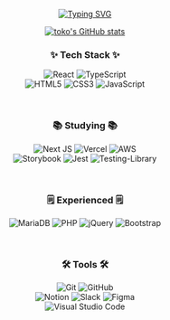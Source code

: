 <!--타이틀 부분-->
<div align="center">

  [![Typing SVG](https://readme-typing-svg.demolab.com?font=Fira+Code&duration=3000&pause=1500&center=true&vCenter=true&random=false&width=435&lines=Welocome+to+toko's+GitHub)](https://git.io/typing-svg)
  
</div>

<div align='center'>

  [![toko's GitHub stats](https://github-readme-stats.vercel.app/api?username=aaaz425&hide=stars&show_icons=true&theme=dracula&count_private=true)](https://github.com/anuraghazra/github-readme-stats)

</div>

<!--내용 부분-->
<h3 align="center">✨ Tech Stack ✨</h3>
<div align="center">
  
  ![React](https://img.shields.io/badge/react-%2320232a.svg?style=for-the-badge&logo=react&logoColor=%2361DAFB)
  ![TypeScript](https://img.shields.io/badge/typescript-%23007ACC.svg?style=for-the-badge&logo=typescript&logoColor=white)  
  ![HTML5](https://img.shields.io/badge/html5-%23E34F26.svg?style=for-the-badge&logo=html5&logoColor=white)
  ![CSS3](https://img.shields.io/badge/css3-%231572B6.svg?style=for-the-badge&logo=css3&logoColor=white)
  ![JavaScript](https://img.shields.io/badge/javascript-%23323330.svg?style=for-the-badge&logo=javascript&logoColor=%23F7DF1E)

</div>

<br>

<h3 align="center">📚 Studying 📚</h3>
<div align="center">

  ![Next JS](https://img.shields.io/badge/Next-black?style=for-the-badge&logo=next.js&logoColor=white)
  ![Vercel](https://img.shields.io/badge/vercel-%23000000.svg?style=for-the-badge&logo=vercel&logoColor=white)
  ![AWS](https://img.shields.io/badge/AWS-%23FF9900.svg?style=for-the-badge&logo=amazon-aws&logoColor=white)  
  ![Storybook](https://img.shields.io/badge/-Storybook-FF4785?style=for-the-badge&logo=storybook&logoColor=white)
  ![Jest](https://img.shields.io/badge/-jest-%23C21325?style=for-the-badge&logo=jest&logoColor=white)
  ![Testing-Library](https://img.shields.io/badge/-TestingLibrary-%23E33332?style=for-the-badge&logo=testing-library&logoColor=white)
  
</div>

<br>

<h3 align="center">🗒️ Experienced 🗒️</h3>
<div align="center">

  ![MariaDB](https://img.shields.io/badge/MariaDB-003545?style=for-the-badge&logo=mariadb&logoColor=white)
  ![PHP](https://img.shields.io/badge/php-%23777BB4.svg?style=for-the-badge&logo=php&logoColor=white)
  ![jQuery](https://img.shields.io/badge/jquery-%230769AD.svg?style=for-the-badge&logo=jquery&logoColor=white)
  ![Bootstrap](https://img.shields.io/badge/bootstrap-%238511FA.svg?style=for-the-badge&logo=bootstrap&logoColor=white)
  
</div>

<br>

<h3 align="center">🛠 Tools 🛠</h3>
<div align="center">
  
  ![Git](https://img.shields.io/badge/git-%23F05033.svg?style=for-the-badge&logo=git&logoColor=white)
  ![GitHub](https://img.shields.io/badge/github-%23121011.svg?style=for-the-badge&logo=github&logoColor=white)  
  ![Notion](https://img.shields.io/badge/Notion-%23000000.svg?style=for-the-badge&logo=notion&logoColor=white)
  ![Slack](https://img.shields.io/badge/Slack-4A154B?style=for-the-badge&logo=slack&logoColor=white)
  ![Figma](https://img.shields.io/badge/figma-%23F24E1E.svg?style=for-the-badge&logo=figma&logoColor=white)  
  ![Visual Studio Code](https://img.shields.io/badge/Visual%20Studio%20Code-0078d7.svg?style=for-the-badge&logo=visual-studio-code&logoColor=white)
  
</div>
